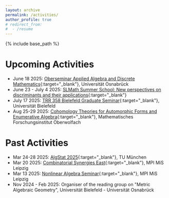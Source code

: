 ```yaml
---
layout: archive
permalink: /activities/
author_profile: true
# redirect_from:
#  - /resume
---
```


{% include base_path %}

Upcoming Activities
======
* June 18 2025: [Oberseminar Applied Algebra and Discrete Mathematics](https://www.mathematik.uni-osnabrueck.de/aktuell/oberseminare/algebra/ss_2025.html){:target="_blank"}, Universität Osnabrück
* June 23 - July 4 2025: [SLMath Summer School: New perspectives on discriminants and their applications](https://www.mis.mpg.de/de/events/series/slmath-summer-school-new-perspectives-on-discriminants-and-their-applications){:target="_blank"}
* July 17 2025: [TRR 358 Bielefeld Graduate Seminar](https://trr358.math.uni-bielefeld.de/recurringevents/view/96){:target="_blank"}, Universität Bielefeld
* Aug 25-29 2025: [Cohomology Theories for Automorphic Forms and Enumerative Algebra](https://www.mfo.de/occasion/2535a/www_view){:target="_blank"}, Mathematisches Forschungsinstitut Oberwolfach

Past Activities
======
* Mar 24-28 2025: [AlgStat 2025](https://sites.google.com/view/algstat2025/program){:target="_blank"}, TU München
* Mar 20 2025: [Combinatorial Synergies East](https://www.mis.mpg.de/events/series/combinatorial-synergies-east){:target="_blank"}, MPI MiS Leipzig
* Mar 13 2025: [Nonlinear Algebra Seminar](https://www.mis.mpg.de/de/events/event/convex-compact-mle-sets-in-high-dimensional-space){:target="_blank"}, MPI MiS Leipzig
* Nov 2024 - Feb 2025: Organiser of the reading group on "Metric Algebraic Geometry", Universität Bielefeld - Universität Osnabrück
